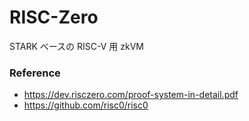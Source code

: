# RISC-Zero

STARK ベースの RISC-V 用 zkVM

### Reference

- https://dev.risczero.com/proof-system-in-detail.pdf
- https://github.com/risc0/risc0
